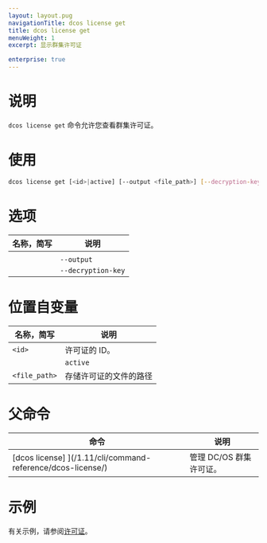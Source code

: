 ```yaml
---
layout: layout.pug
navigationTitle: dcos license get
title: dcos license get
menuWeight: 1
excerpt: 显示群集许可证

enterprise: true
---
```


# 说明
`dcos license get` 命令允许您查看群集许可证。

# 使用

```bash
dcos license get [<id>|active] [--output <file_path>] [--decryption-key]
```

# 选项

| 名称，简写 | 说明 |
|---------|-------------|
|   |   |
| | `--output` | 将许可证存储在文件中。|
| | `--decryption-key` | 获取解密许可证审计记录的密钥。 |


# 位置自变量

| 名称，简写 | 说明 |
|---------|-------------|
| `<id> ` | 许可证的 ID。 |
| | `active` | 活动许可证。 |
| `<file_path>` | 存储许可证的文件的路径 |

# 父命令

| 命令 | 说明 |
|---------|-------------|
| [dcos license] ](/1.11/cli/command-reference/dcos-license/) | 管理 DC/OS 群集许可证。 |

# 示例
有关示例，请参阅[许可证](/1.11/administering-clusters/licenses/)。
